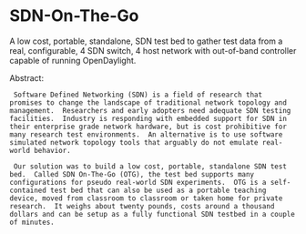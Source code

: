 # SDN-On-The-Go

A low cost, portable, standalone, SDN test bed to gather test data from a real, configurable, 4 SDN switch, 4 host network with out-of-band controller capable of running OpenDaylight.  

Abstract:

     Software Defined Networking (SDN) is a field of research that promises to change the landscape of traditional network topology and management.  Researchers and early adopters need adequate SDN testing facilities.  Industry is responding with embedded support for SDN in their enterprise grade network hardware, but is cost prohibitive for many research test environments.  An alternative is to use software simulated network topology tools that arguably do not emulate real-world behavior.

     Our solution was to build a low cost, portable, standalone SDN test bed.  Called SDN On-The-Go (OTG), the test bed supports many configurations for pseudo real-world SDN experiments.  OTG is a self-contained test bed that can also be used as a portable teaching device, moved from classroom to classroom or taken home for private research.  It weighs about twenty pounds, costs around a thousand dollars and can be setup as a fully functional SDN testbed in a couple of minutes.
